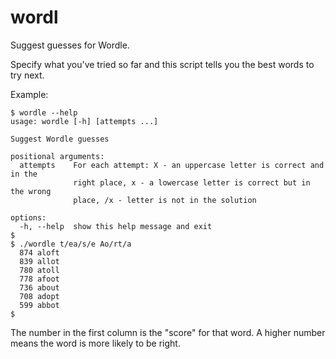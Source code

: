# wordl
Suggest guesses for Wordle.

Specify what you've tried so far and this script tells you the best words to
try next.

Example:

```
$ wordle --help
usage: wordle [-h] [attempts ...]

Suggest Wordle guesses

positional arguments:
  attempts    For each attempt: X - an uppercase letter is correct and in the
              right place, x - a lowercase letter is correct but in the wrong
              place, /x - letter is not in the solution

options:
  -h, --help  show this help message and exit
$
$ ./wordle t/ea/s/e Ao/rt/a
  874 aloft
  839 allot
  780 atoll
  778 afoot
  736 about
  708 adopt
  599 abbot
$
```

The number in the first column is the "score" for that word.
A higher number means the word is more likely to be right.
